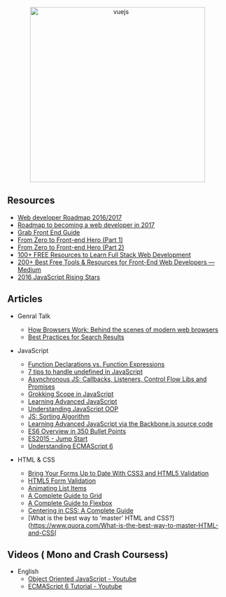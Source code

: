 <p align="center">
  <img width="400" src="https://cdn.dribbble.com/users/751348/screenshots/2329465/open-position-frontend-developer-dribbble-2-preview.png"  alt="vuejs">
</p>


## Resources

   * [Web developer Roadmap 2016/2017](https://coggle.it/diagram/Vz9LvW8byvN0I38x)
   * [Roadmap to becoming a web developer in 2017](https://github.com/kamranahmedse/developer-roadmap)
   * [Grab Front End Guide](https://github.com/grab/front-end-guide)
   * [From Zero to Front-end Hero (Part 1)](https://medium.freecodecamp.com/from-zero-to-front-end-hero-part-1-7d4f7f0bff02)
   * [From Zero to Front-end Hero (Part 2)](https://medium.freecodecamp.com/from-zero-to-front-end-hero-part-2-adfa4824da9b)
   * [100+ FREE Resources to Learn Full Stack Web Development](https://github.com/bmorelli25/Become-A-Full-Stack-Web-Developer)
   * [200+ Best Free Tools & Resources for Front-End Web Developers — Medium](https://medium.com/@ti_asif/200-best-free-tools-resources-for-front-end-web-developers-3fb3c415a643#.oq3s5llo4)
   * [2016 JavaScript Rising Stars](https://risingstars2016.js.org/)

## Articles

* Genral Talk

   * [How Browsers Work: Behind the scenes of modern web browsers](https://www.html5rocks.com/en/tutorials/internals/howbrowserswork/)
   * [Best Practices for Search Results](https://uxplanet.org/best-practices-for-search-results-1bbed9d7a311)

* JavaScript

   * [Function Declarations vs. Function Expressions](https://javascriptweblog.wordpress.com/2010/07/06/function-declarations-vs-function-expressions/)
   * [7 tips to handle undefined in JavaScript](https://rainsoft.io/7-tips-to-handle-undefined-in-javascript/?utm_source=mybridge&utm_medium=blog&utm_campaign=read_more)
   * [Asynchronous JS: Callbacks, Listeners, Control Flow Libs and Promises](http://sporto.github.io/blog/2012/12/09/callbacks-listeners-promises/)
   * [Grokking Scope in JavaScript](https://code.tutsplus.com/tutorials/grokking-scope-in-javascript--cms-26259)
   * [Learning Advanced JavaScript](https://johnresig.com/apps/learn/)
   * [Understanding JavaScript OOP](http://robotlolita.me/2011/10/09/understanding-javascript-oop.html)
   * [JS: Sorting Algorithm](http://khan4019.github.io/front-end-Interview-Questions/sort.html)
   * [Learning Advanced JavaScript via the Backbone.js source code](http://chrisawren.com/posts/Learning-Advanced-JavaScript-via-the-Backbone-js-source-code)
   * [ES6 Overview in 350 Bullet Points](https://ponyfoo.com/articles/es6)
   * [ES2015 - Jump Start](https://juristr.com/blog/2015/08/jump-start-es2015/)
   * [Understanding ECMAScript 6](https://leanpub.com/understandinges6/read/)

* HTML & CSS

   * [Bring Your Forms Up to Date With CSS3 and HTML5 Validation](https://webdesign.tutsplus.com/tutorials/bring-your-forms-up-to-date-with-css3-and-html5-validation--webdesign-4738)
   * [HTML5 Form Validation](https://www.sitepoint.com/html5-form-validation/)
   * [Animating List Items](https://cssanimation.rocks/list-items/)
   * [A Complete Guide to Grid](https://css-tricks.com/snippets/css/complete-guide-grid/)
   * [A Complete Guide to Flexbox](https://css-tricks.com/snippets/css/a-guide-to-flexbox/)
   * [Centering in CSS: A Complete Guide](https://css-tricks.com/centering-css-complete-guide/)
   * [What is the best way to 'master' HTML and CSS?](https://www.quora.com/What-is-the-best-way-to-master-HTML-and-CSS(


## Videos ( Mono and Crash Coursess)

- English
   * [Object Oriented JavaScript - Youtube](https://www.youtube.com/watch?v=O8wwnhdkPE4)
   * [ECMAScript 6 Tutorial - Youtube](https://www.youtube.com/watch?v=Jakoi0G8lBg&t=2s)
